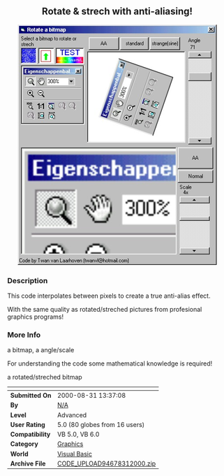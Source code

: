 ﻿<div align="center">

## Rotate & strech with anti\-aliasing\!

<img src="PIC2000831739365282.jpg">
</div>

### Description

This code interpolates between pixels to create a true anti-alias effect.

With the same quality as rotated/streched pictures from profesional graphics programs!
 
### More Info
 
a bitmap, a angle/scale

For understanding the code some mathematical knowledge is required!

a rotated/streched bitmap


<span>             |<span>
---                |---
**Submitted On**   |2000-08-31 13:37:08
**By**             |[N/A](https://github.com/Planet-Source-Code/PSCIndex/blob/master/ByAuthor/empty.md)
**Level**          |Advanced
**User Rating**    |5.0 (80 globes from 16 users)
**Compatibility**  |VB 5\.0, VB 6\.0
**Category**       |[Graphics](https://github.com/Planet-Source-Code/PSCIndex/blob/master/ByCategory/graphics__1-46.md)
**World**          |[Visual Basic](https://github.com/Planet-Source-Code/PSCIndex/blob/master/ByWorld/visual-basic.md)
**Archive File**   |[CODE\_UPLOAD94678312000\.zip](https://github.com/Planet-Source-Code/rotate-strech-with-anti-aliasing__1-11131/archive/master.zip)








